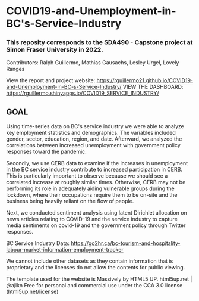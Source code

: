 # COVID19-and-Unemployment-in-BC's-Service-Industry

### This reposity corresponds to the SDA490 - Capstone project at Simon Fraser University in 2022.
Contributors: Ralph Guillermo, Mathias Gausachs, Lesley Urgel, Lovely Ranges

View the report and project website: https://rguillermo21.github.io/COVID19-and-Unemployment-in-BC-s-Service-Industry/
VIEW THE DASHBOARD: https://rguillermo.shinyapps.io/COVID19_SERVICE_INDUSTRY/


## **GOAL**
Using time-series data on BC's service industry we were able to analyze key employment statistics and demographics. The variables included gender, sector, education, region, and date. Afterward, we analyzed the correlations between increased unemployment with government policy responses toward the pandemic.

Secondly, we use CERB data to examine if the increases in unemployment in the BC service industry contribute to increased participation in CERB. This is particularly important to observe because we should see a correlated increase at roughly similar times. Otherwise, CERB may not be performing its role in adequately aiding vulnerable groups during the lockdown, where their occupations require them to be on-site and the business being heavily reliant on the flow of people. 

Next, we conducted sentiment analysis using latent Dirichlet allocation on news articles relating to COVID-19 and the service industry to capture media sentiments on covid-19 and the government policy through Twitter responses. 





BC Service Industry Data:
https://go2hr.ca/bc-tourism-and-hospitality-labour-market-information-employment-tracker

We cannot include other datasets as they contain information that is proprietary and the licenses do not allow the contents for public viewing.



The template used for the website is Massively by HTML5 UP. 
html5up.net | @ajlkn
Free for personal and commercial use under the CCA 3.0 license (html5up.net/license)
